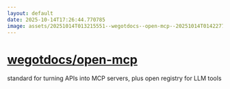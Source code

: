 ```yaml
---
layout: default
date: 2025-10-14T17:26:44.770785
image: assets/20251014T013215551--wegotdocs--open-mcp--20251014T014227705--cropped.png
---
```


# [wegotdocs/open-mcp](https://github.com/wegotdocs/open-mcp)

standard for turning APIs into MCP servers, plus open registry for LLM tools
